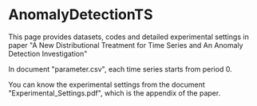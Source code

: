 # AnomalyDetectionTS
This page provides datasets, codes and detailed experimental settings in paper "A New Distributional Treatment for Time Series and An Anomaly Detection Investigation"

In document "parameter.csv", each time series starts from period 0. 

You can know the experimental settings from the document "Experimental_Settings.pdf", which is the appendix of the paper.

